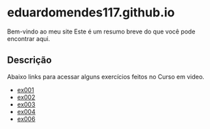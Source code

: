 # eduardomendes117.github.io

Bem-vindo ao meu site Este é um resumo breve do que você pode encontrar aqui.

## Descrição

 Abaixo links para acessar alguns exercícios feitos no Curso em video.

- [ex001](https://eduardomendes117.github.io/html-css/exercicios/ex001/) 
- [ex002](https://eduardomendes117.github.io/html-css/exercicios/ex002/)
- [ex003](https://eduardomendes117.github.io/html-css/exercicios/ex003/)
- [ex004](https://eduardomendes117.github.io/html-css/exercicios/ex004/)
- [ex006](https://eduardomendes117.github.io/html-css/exercicios/ex006/)
